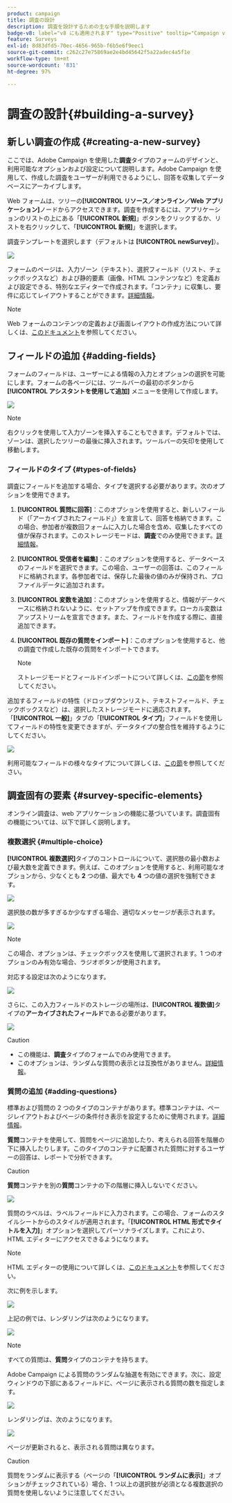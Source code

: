 ```yaml
---
product: campaign
title: 調査の設計
description: 調査を設計するための主な手順を説明します
badge-v8: label="v8 にも適用されます" type="Positive" tooltip="Campaign v8 にも適用されます"
feature: Surveys
exl-id: 8d83dfd5-70ec-4656-965b-f6b5e6f9eec1
source-git-commit: c262c27e75869ae2e4bd45642f5a22adec4a5f1e
workflow-type: tm+mt
source-wordcount: '831'
ht-degree: 97%

---
```


# 調査の設計{#building-a-survey}



## 新しい調査の作成 {#creating-a-new-survey}

ここでは、Adobe Campaign を使用した&#x200B;**調査**&#x200B;タイプのフォームのデザインと、利用可能なオプションおよび設定について説明します。Adobe Campaign を使用して、作成した調査をユーザーが利用できるようにし、回答を収集してデータベースにアーカイブします。

Web フォームは、ツリーの&#x200B;**[!UICONTROL リソース／オンライン／Web アプリケーション]**&#x200B;ノードからアクセスできます。調査を作成するには、アプリケーションのリストの上にある「**[!UICONTROL 新規]**」ボタンをクリックするか、リストを右クリックして、「**[!UICONTROL 新規]**」を選択します。

調査テンプレートを選択します（デフォルトは **[!UICONTROL newSurvey]**）。

![](assets/s_ncs_admin_survey_select_template.png)

フォームのページは、入力ゾーン（テキスト）、選択フィールド（リスト、チェックボックスなど）および静的要素（画像、HTML コンテンツなど）を定義および設定できる、特別なエディターで作成されます。「コンテナ」に収集し、要件に応じてレイアウトすることができます。[詳細情報](#adding-questions)。

>[!NOTE]
>
>Web フォームのコンテンツの定義および画面レイアウトの作成方法について詳しくは、[このドキュメント](../../web/using/about-web-forms.md)を参照してください。

## フィールドの追加 {#adding-fields}

フォームのフィールドは、ユーザーによる情報の入力とオプションの選択を可能にします。フォームの各ページには、ツールバーの最初のボタンから **[!UICONTROL アシスタントを使用して追加]** メニューを使用して作成します。

![](assets/s_ncs_admin_survey_add_field_menu.png)

>[!NOTE]
>
>右クリックを使用して入力ゾーンを挿入することもできます。デフォルトでは、ゾーンは、選択したツリーの最後に挿入されます。ツールバーの矢印を使用して移動します。

### フィールドのタイプ {#types-of-fields}

調査にフィールドを追加する場合、タイプを選択する必要があります。次のオプションを使用できます。

1. **[!UICONTROL 質問に回答]**：このオプションを使用すると、新しいフィールド（「アーカイブされたフィールド」）を宣言して、回答を格納できます。この場合、参加者が複数回フォームに入力した場合を含め、収集したすべての値が保存されます。このストレージモードは、**調査**&#x200B;でのみ使用できます。[詳細情報](../../surveys/using/managing-answers.md#storing-collected-answers)。
1. **[!UICONTROL 受信者を編集]**：このオプションを使用すると、データベースのフィールドを選択できます。この場合、ユーザーの回答は、このフィールドに格納されます。各参加者では、保存した最後の値のみが保持され、プロファイルデータに追加されます。
1. **[!UICONTROL 変数を追加]**：このオプションを使用すると、情報がデータベースに格納されないように、セットアップを作成できます。ローカル変数はアップストリームを宣言できます。また、フィールドを作成する際に、直接追加できます。
1. **[!UICONTROL 既存の質問をインポート]**：このオプションを使用すると、他の調査で作成した既存の質問をインポートできます。

   >[!NOTE]
   >
   >ストレージモードとフィールドインポートについて詳しくは、[この節](../../surveys/using/managing-answers.md#storing-collected-answers)を参照してください。

追加するフィールドの特性（ドロップダウンリスト、テキストフィールド、チェックボックスなど）は、選択したストレージモードに適応されます。「**[!UICONTROL 一般]**」タブの「**[!UICONTROL タイプ]**」フィールドを使用してフィールドの特性を変更できますが、データタイプの整合性を維持するようにしてください。

![](assets/s_ncs_admin_survey_change_type.png)

利用可能なフィールドの様々なタイプについて詳しくは、[この節](../../web/using/about-web-forms.md)を参照してください。

## 調査固有の要素 {#survey-specific-elements}

オンライン調査は、web アプリケーションの機能に基づいています。調査固有の機能については、以下で詳しく説明します。

### 複数選択 {#multiple-choice}

**[!UICONTROL 複数選択]**&#x200B;タイプのコントロールについて、選択肢の最小数および最大数を定義できます。例えば、このオプションを使用すると、利用可能なオプションから、少なくとも **2** つの値、最大でも **4** つの値の選択を強制できます。

![](assets/s_ncs_admin_survey_multichoice_ex1.png)

選択肢の数が多すぎるか少なすぎる場合、適切なメッセージが表示されます。

![](assets/s_ncs_admin_survey_multichoice_ex2.png)

>[!NOTE]
>
>この場合、オプションは、チェックボックスを使用して選択されます。1 つのオプションのみ有効な場合、ラジオボタンが使用されます。

対応する設定は次のようになります。

![](assets/s_ncs_admin_survey_multichoice_ex3.png)

さらに、この入力フィールドのストレージの場所は、**[!UICONTROL 複数値]**&#x200B;タイプの&#x200B;**アーカイブされたフィールド**&#x200B;である必要があります。

![](assets/s_ncs_admin_survey_multiple_values_field.png)

>[!CAUTION]
>
>* この機能は、**調査**&#x200B;タイプのフォームでのみ使用できます。
>* このオプションは、ランダムな質問の表示とは互換性がありません。[詳細情報](#adding-questions)。

### 質問の追加 {#adding-questions}

標準および質問の 2 つのタイプのコンテナがあります。標準コンテナは、ページレイアウトおよびページの条件付き表示を設定するために使用されます。[詳細情報](../../web/using/about-web-forms.md)。

**質問**&#x200B;コンテナを使用して、質問をページに追加したり、考えられる回答を階層の下に挿入したりします。このタイプのコンテナに配置された質問に対するユーザーの回答は、レポートで分析できます。

>[!CAUTION]
>
>**質問**&#x200B;コンテナを別の&#x200B;**質問**&#x200B;コンテナの下の階層に挿入しないでください。

![](assets/s_ncs_admin_question_label.png)

質問のラベルは、ラベルフィールドに入力されます。この場合、フォームのスタイルシートからのスタイルが適用されます。「**[!UICONTROL HTML 形式でタイトルを入力]**」オプションを選択してパーソナライズします。これにより、HTML エディターにアクセスできるようになります。

>[!NOTE]
>
>HTML エディターの使用について詳しくは、[このドキュメント](../../web/using/about-web-forms.md)を参照してください。

次に例を示します。

![](assets/s_ncs_admin_survey_containers_qu_arbo.png)

上記の例では、レンダリングは次のようになります。

![](assets/s_ncs_admin_survey_containers_qu_ex.png)

>[!NOTE]
>
>すべての質問は、**質問**&#x200B;タイプのコンテナを持ちます。

Adobe Campaign による質問のランダムな抽選を有効にできます。次に、設定ウィンドウの下部にあるフィールドに、ページに表示される質問の数を指定します。

![](assets/s_ncs_admin_survey_containers_qu_display.png)

レンダリングは、次のようになります。

![](assets/s_ncs_admin_survey_containers_qu_display_rendering.png)

ページが更新されると、表示される質問は異なります。

>[!CAUTION]
>
>質問をランダムに表示する（ページの「**[!UICONTROL ランダムに表示]**」オプションがチェックされている）場合、1 つ以上の選択肢が必須となる複数選択の質問を使用しないように注意してください。
